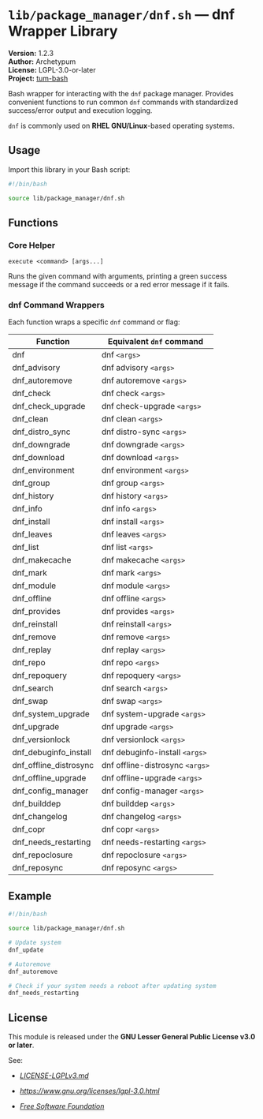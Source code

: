 # `lib/package_manager/dnf.sh` — dnf Wrapper Library

**Version:** 1.2.3  
**Author:** Archetypum  
**License:** LGPL-3.0-or-later  
**Project:** [tum-bash](https://github.com/Archetypum/tum-bash.git)

Bash wrapper for interacting with the `dnf` package manager. Provides convenient functions to run common `dnf` commands with standardized success/error output and execution logging.

`dnf` is commonly used on **RHEL GNU/Linux**-based operating systems.

## Usage

Import this library in your Bash script:

```bash
#!/bin/bash

source lib/package_manager/dnf.sh
```

## Functions

### Core Helper

`execute <command> [args...]`

Runs the given command with arguments, printing a green success message if the command succeeds or a red error message if it fails.

### dnf Command Wrappers

Each function wraps a specific `dnf` command or flag:

| **Function**           | **Equivalent `dnf` command**    |
|------------------------|---------------------------------|
| dnf                    | dnf `<args>`                    |
| dnf_advisory           | dnf advisory `<args>`           |
| dnf_autoremove         | dnf autoremove `<args>`         |
| dnf_check              | dnf check `<args>`              |
| dnf_check_upgrade      | dnf check-upgrade `<args>`      |
| dnf_clean              | dnf clean `<args>`              |
| dnf_distro_sync        | dnf distro-sync `<args>`        |
| dnf_downgrade          | dnf downgrade `<args>`          |
| dnf_download           | dnf download `<args>`           |
| dnf_environment        | dnf environment `<args>`        |
| dnf_group              | dnf group `<args>`              |
| dnf_history            | dnf history `<args>`            |
| dnf_info               | dnf info `<args>`               |
| dnf_install            | dnf install `<args>`            |
| dnf_leaves             | dnf leaves `<args>`             |
| dnf_list               | dnf list `<args>`               |
| dnf_makecache          | dnf makecache `<args>`          |
| dnf_mark               | dnf mark `<args>`               |
| dnf_module             | dnf module `<args>`             |
| dnf_offline            | dnf offline `<args>`            |
| dnf_provides           | dnf provides `<args>`           |
| dnf_reinstall          | dnf reinstall `<args>`          |
| dnf_remove             | dnf remove `<args>`             |
| dnf_replay             | dnf replay `<args>`             |
| dnf_repo               | dnf repo `<args>`               |
| dnf_repoquery          | dnf repoquery `<args>`          |
| dnf_search             | dnf search `<args>`             |
| dnf_swap               | dnf swap `<args>`               |
| dnf_system_upgrade     | dnf system-upgrade `<args>`     |
| dnf_upgrade            | dnf upgrade `<args>`            |
| dnf_versionlock        | dnf versionlock `<args>`        |
| dnf_debuginfo_install  | dnf debuginfo-install `<args>`  |
| dnf_offline_distrosync | dnf offline-distrosync `<args>` |
| dnf_offline_upgrade    | dnf offline-upgrade `<args>`    |
| dnf_config_manager     | dnf config-manager `<args>`     |
| dnf_builddep           | dnf builddep `<args>`           |
| dnf_changelog          | dnf changelog `<args>`          |
| dnf_copr               | dnf copr `<args>`               |
| dnf_needs_restarting   | dnf needs-restarting `<args>`   |
| dnf_repoclosure        | dnf repoclosure `<args>`        |
| dnf_reposync           | dnf reposync `<args>`           |

## Example

```bash
#!/bin/bash

source lib/package_manager/dnf.sh

# Update system
dnf_update

# Autoremove
dnf_autoremove

# Check if your system needs a reboot after updating system
dnf_needs_restarting
```

## License

This module is released under the **GNU Lesser General Public License v3.0 or later**.

See:

- [_LICENSE-LGPLv3.md_](https://github.com/Archetypum/tum-bash/blob/master/LICENSE-LGPLv3.md)

- _https://www.gnu.org/licenses/lgpl-3.0.html_

- [_Free Software Foundation_](https://www.fsf.org/)
